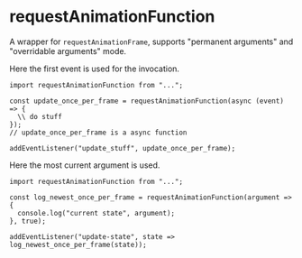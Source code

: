 # requestAnimationFunction

A wrapper for `requestAnimationFrame`, supports "permanent arguments" and "overridable arguments" mode.

Here the first event is used for the invocation.
```
import requestAnimationFunction from "...";

const update_once_per_frame = requestAnimationFunction(async (event) => {
  \\ do stuff
});
// update_once_per_frame is a async function

addEventListener("update_stuff", update_once_per_frame);
```

Here the most current argument is used.
```
import requestAnimationFunction from "...";

const log_newest_once_per_frame = requestAnimationFunction(argument => {
  console.log("current state", argument);
}, true);

addEventListener("update-state", state => log_newest_once_per_frame(state));
```

